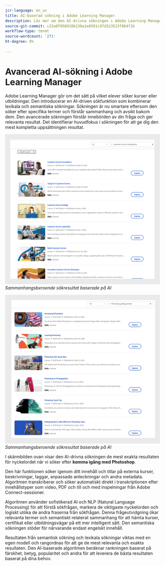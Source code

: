 ```yaml
---
jcr-language: en_us
title: AI-baserad sökning i Adobe Learning Manager
description: Läs mer om den AI-drivna sökningen i Adobe Learning Manager
source-git-commit: c23a8f958910b130a1e8591c97d323523f864f1b
workflow-type: tm+mt
source-wordcount: '271'
ht-degree: 0%

---
```


# Avancerad AI-sökning i Adobe Learning Manager

Adobe Learning Manager gör om det sätt på vilket elever söker kurser eller utbildningar. Den introducerar en AI-driven sökfunktion som kombinerar lexikala och semantiska sökningar. Sökningen är nu smartare eftersom den söker efter specifika termer och förstår sammanhang och avsikt bakom dem. Den avancerade sökningen förstår innebörden av din fråga och ger relevanta resultat. Det identifierar huvudfokus i sökningen för att ge dig den mest kompletta uppsättningen resultat.

![](assets/search-1.png)
_Sammanhangsberoende sökresultat baserade på AI_

![](assets/search-2.png)
_Sammanhangsberoende sökresultat baserade på AI_

I skärmbilden ovan visar den AI-drivna sökningen de mest exakta resultaten för nyckelordet när vi söker efter **komma igång med Photoshop**.

Den här funktionen söker igenom ditt innehåll och titlar på externa kurser, beskrivningar, taggar, anpassade anteckningar och andra metadata. Algoritmen transkriberar och söker automatiskt direkt i transkriptionen efter innehållstyper som video, PDF och till och med inspelningar från Adobe Connect-sessioner.

Algoritmen använder sofistikerad AI och NLP (Natural Language Processing) för att förstå sökfrågan, markera de viktigaste nyckelorden och logiskt utöka de andra fraserna från sökfrågan. Denna frågeutvidgning ökar relevanta termer och semantiskt relaterat sammanhang för att hämta kurser, certifikat eller utbildningsvägar på ett mer intelligent sätt. Den semantiska sökningen stöder för närvarande endast engelskt innehåll.

Resultaten från semantisk sökning och lexikala sökningar viktas med en egen modell och rangordnas för att ge de mest relevanta och exakta resultaten. Den AI-baserade algoritmen beräknar rankningen baserat på färskhet, betyg, popularitet och andra för att leverera de bästa resultaten baserat på dina behov.
